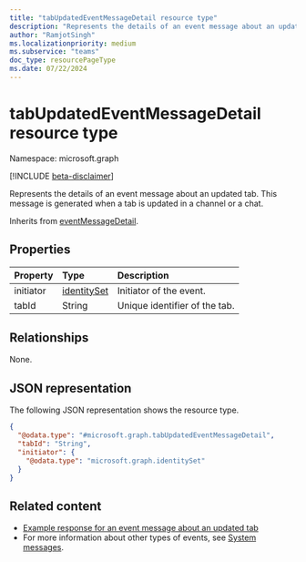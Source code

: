 ```yaml
---
title: "tabUpdatedEventMessageDetail resource type"
description: "Represents the details of an event message about an updated tab."
author: "RamjotSingh"
ms.localizationpriority: medium
ms.subservice: "teams"
doc_type: resourcePageType
ms.date: 07/22/2024
---
```


# tabUpdatedEventMessageDetail resource type

Namespace: microsoft.graph

[!INCLUDE [beta-disclaimer](../../includes/beta-disclaimer.md)]

Represents the details of an event message about an updated tab.
This message is generated when a tab is updated in a channel or a chat.


Inherits from [eventMessageDetail](../resources/eventmessagedetail.md).

## Properties
|Property|Type|Description|
|:---|:---|:---|
|initiator|[identitySet](../resources/identityset.md)|Initiator of the event.|
|tabId|String|Unique identifier of the tab.|

## Relationships
None.

## JSON representation
The following JSON representation shows the resource type.
<!-- {
  "blockType": "resource",
  "@odata.type": "microsoft.graph.tabUpdatedEventMessageDetail",
  "baseType": "microsoft.graph.eventMessageDetail"
}
-->
``` json
{
  "@odata.type": "#microsoft.graph.tabUpdatedEventMessageDetail",
  "tabId": "String",
  "initiator": {
    "@odata.type": "microsoft.graph.identitySet"
  }
}
```


## Related content
- [Example response for an event message about an updated tab](/graph/system-messages/#tab-updated)
- For more information about other types of events, see [System messages](/graph/system-messages).
